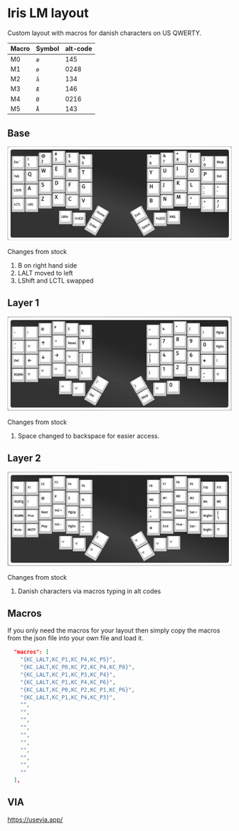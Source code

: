 # Iris LM layout

Custom layout with macros for danish characters on US QWERTY.

| Macro | Symbol | alt-code |
| ----- | ------ | -------- |
| M0    | `æ`    | 145      |
| M1    | `ø`    | 0248     |
| M2    | `å`    | 134      |
| M3    | `Æ`    | 146      |
| M4    | `Ø`    | 0216     |
| M5    | `Å`    | 143      |

## Base

![base layer](image.png)

Changes from stock

1. B on right hand side
2. LALT moved to left
3. LShift and LCTL swapped

## Layer 1

![layer 1](image-1.png)

Changes from stock

1. Space changed to backspace for easier access.

## Layer 2

![layer 2](image-2.png)

Changes from stock

1. Danish characters via macros typing in alt codes

## Macros

If you only need the macros for your layout then simply copy the macros from the json file into your own file and load it.

```json
  "macros": [
    "{KC_LALT,KC_P1,KC_P4,KC_P5}",
    "{KC_LALT,KC_P0,KC_P2,KC_P4,KC_P8}",
    "{KC_LALT,KC_P1,KC_P3,KC_P4}",
    "{KC_LALT,KC_P1,KC_P4,KC_P6}",
    "{KC_LALT,KC_P0,KC_P2,KC_P1,KC_P6}",
    "{KC_LALT,KC_P1,KC_P4,KC_P3}",
    "",
    "",
    "",
    "",
    "",
    "",
    "",
    "",
    "",
    ""
  ],
```

## VIA

https://usevia.app/
